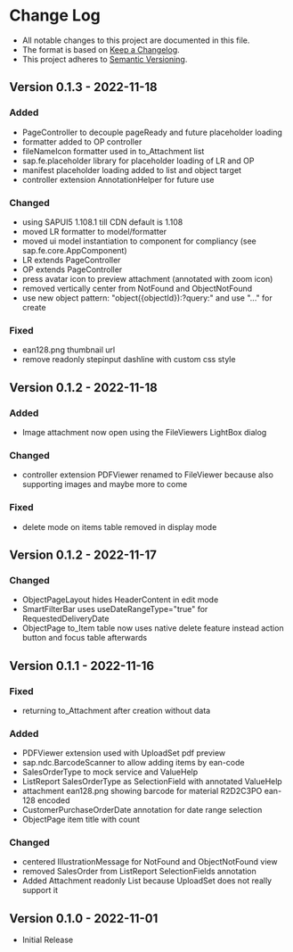 # Change Log

- All notable changes to this project are documented in this file.
- The format is based on [Keep a Changelog](http://keepachangelog.com/).
- This project adheres to [Semantic Versioning](http://semver.org/).

## Version 0.1.3 - 2022-11-18

### Added
- PageController to decouple pageReady and future placeholder loading
- formatter added to OP controller
- fileNameIcon formatter used in to_Attachment list
- sap.fe.placeholder library for placeholder loading of LR and OP
- manifest placeholder loading added to list and object target
- controller extension AnnotationHelper for future use

### Changed
- using SAPUI5 1.108.1 till CDN default is 1.108
- moved LR formatter to model/formatter
- moved ui model instantiation to component for compliancy (see sap.fe.core.AppComponent)
- LR extends PageController
- OP extends PageController
- press avatar icon to preview attachment (annotated with zoom icon)
- removed vertically center from NotFound and ObjectNotFound
- use new object pattern: "object({objectId}):?query:" and use "..." for create

### Fixed
- ean128.png thumbnail url
- remove readonly stepinput dashline with custom css style

## Version 0.1.2 - 2022-11-18

### Added
- Image attachment now open using the FileViewers LightBox dialog

### Changed
- controller extension PDFViewer renamed to FileViewer because also supporting images and maybe more to come

### Fixed
- delete mode on items table removed in display mode

## Version 0.1.2 - 2022-11-17

### Changed
- ObjectPageLayout hides HeaderContent in edit mode
- SmartFilterBar uses useDateRangeType="true" for RequestedDeliveryDate
- ObjectPage to_Item table now uses native delete feature instead action button and focus table afterwards

## Version 0.1.1 - 2022-11-16

### Fixed
- returning to_Attachment after creation without data

### Added
- PDFViewer extension used with UploadSet pdf preview
- sap.ndc.BarcodeScanner to allow adding items by ean-code
- SalesOrderType to mock service and ValueHelp
- ListReport SalesOrderType as SelectionField with annotated ValueHelp
- attachment ean128.png showing barcode for material R2D2C3PO ean-128 encoded
- CustomerPurchaseOrderDate annotation for date range selection
- ObjectPage item title with count

### Changed
- centered IllustrationMessage for NotFound and ObjectNotFound view
- removed SalesOrder from ListReport SelectionFields annotation
- Added Attachment readonly List because UploadSet does not really support it

## Version 0.1.0 - 2022-11-01

- Initial Release
